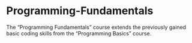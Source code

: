 # Programming-Fundamentals
The “Programming Fundamentals” course extends the previously gained basic coding skills from the “Programming Basics” course.
